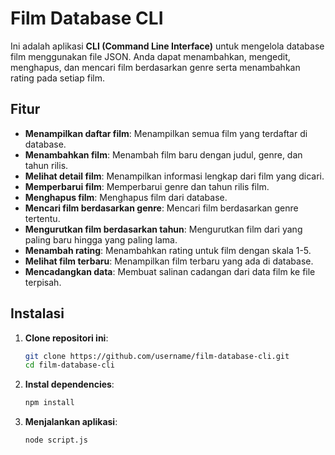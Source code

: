 # Film Database CLI

Ini adalah aplikasi **CLI (Command Line Interface)** untuk mengelola database film menggunakan file JSON. Anda dapat menambahkan, mengedit, menghapus, dan mencari film berdasarkan genre serta menambahkan rating pada setiap film.

## Fitur

- **Menampilkan daftar film**: Menampilkan semua film yang terdaftar di database.
- **Menambahkan film**: Menambah film baru dengan judul, genre, dan tahun rilis.
- **Melihat detail film**: Menampilkan informasi lengkap dari film yang dicari.
- **Memperbarui film**: Memperbarui genre dan tahun rilis film.
- **Menghapus film**: Menghapus film dari database.
- **Mencari film berdasarkan genre**: Mencari film berdasarkan genre tertentu.
- **Mengurutkan film berdasarkan tahun**: Mengurutkan film dari yang paling baru hingga yang paling lama.
- **Menambah rating**: Menambahkan rating untuk film dengan skala 1-5.
- **Melihat film terbaru**: Menampilkan film terbaru yang ada di database.
- **Mencadangkan data**: Membuat salinan cadangan dari data film ke file terpisah.

## Instalasi

1. **Clone repositori ini**:

   ```bash
   git clone https://github.com/username/film-database-cli.git
   cd film-database-cli

2. **Instal dependencies**:

   ```bash
   npm install

3. **Menjalankan aplikasi**:

   ```bash
   node script.js

